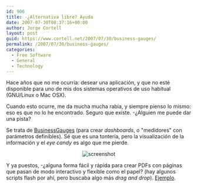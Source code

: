 ```yaml
---
id: 906
title: -¿Alternativa libre? Ayuda
date: 2007-07-30T08:37:16+00:00
author: Jorge Cortell
layout: post
guid: https://www.cortell.net/2007/07/30/business-gauges/
permalink: /2007/07/30/business-gauges/
categories:
  - Free Software
  - General
  - Technology
---
```

Hace años que no me ocurrí­a: desear una aplicación, y que no esté disponible para uno de mis dos sistemas operativos de uso habitual (GNU/Linux o Mac OSX).

Cuando esto ocurre, me da mucha mucha rabia, y siempre pienso lo mismo: eso es que no lo he encontrado. Seguro que existe. -¿Alguien me puede dar una pista?
  
Se trata de <a target="_blank" title="businessgauges.com" href="https://www.businessgauges.com/">BusinessGauges</a> (para crear _dashboards_, o "medidores" con parámetros definibles). Sé que es una tonterí­a, pero la visualización de la información y el _eye candy_ es algo que me pierde.

<div style="text-align: center">
  <img alt="screenshot" title="screenshot" src="https://www.businessgauges.com/images/finance_t.jpg" />
</div>

Y ya puestos, -¿alguna forma fácil y rápida para crear PDFs con páginas que pasan de modo interactivo y flexible como el papel? (hay algunos scripts flash por ahí­, pero buscaba algo más _drag and drop_). <a target="_blank" title="flashpageflip.com" href="https://www.flashpageflip.com/demos/free/">Ejemplo</a>.